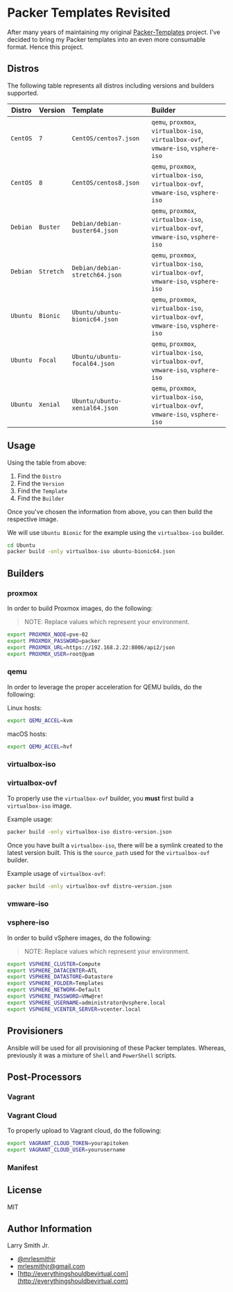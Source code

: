 # Packer Templates Revisited

After many years of maintaining my original [Packer-Templates](https://github.com/mrlesmithjr/packer-templates)
project. I've decided to bring my Packer templates into an even more consumable
format. Hence this project.

## Distros

The following table represents all distros including versions and builders
supported.

| Distro   | Version   | Template                       | Builder                                                                            |
| -------- | :-------- | :----------------------------- | :--------------------------------------------------------------------------------- |
| `CentOS` | `7`       | `CentOS/centos7.json`          | `qemu`, `proxmox`, `virtualbox-iso`, `virtualbox-ovf`, `vmware-iso`, `vsphere-iso` |
| `CentOS` | `8`       | `CentOS/centos8.json`          | `qemu`, `proxmox`, `virtualbox-iso`, `virtualbox-ovf`, `vmware-iso`, `vsphere-iso` |
| `Debian` | `Buster`  | `Debian/debian-buster64.json`  | `qemu`, `proxmox`, `virtualbox-iso`, `virtualbox-ovf`, `vmware-iso`, `vsphere-iso` |
| `Debian` | `Stretch` | `Debian/debian-stretch64.json` | `qemu`, `proxmox`, `virtualbox-iso`, `virtualbox-ovf`, `vmware-iso`, `vsphere-iso` |
| `Ubuntu` | `Bionic`  | `Ubuntu/ubuntu-bionic64.json`  | `qemu`, `proxmox`, `virtualbox-iso`, `virtualbox-ovf`, `vmware-iso`, `vsphere-iso` |
| `Ubuntu` | `Focal`   | `Ubuntu/ubuntu-focal64.json`   | `qemu`, `proxmox`, `virtualbox-iso`, `virtualbox-ovf`, `vmware-iso`, `vsphere-iso` |
| `Ubuntu` | `Xenial`  | `Ubuntu/ubuntu-xenial64.json`  | `qemu`, `proxmox`, `virtualbox-iso`, `virtualbox-ovf`, `vmware-iso`, `vsphere-iso` |

## Usage

Using the table from above:

1. Find the `Distro`
1. Find the `Version`
1. Find the `Template`
1. Find the `Builder`

Once you've chosen the information from above, you can then build the respective
image.

We will use `Ubuntu Bionic` for the example using the `virtualbox-iso` builder.

```bash
cd Ubuntu
packer build -only virtualbox-iso ubuntu-bionic64.json
```

## Builders

### proxmox

In order to build Proxmox images, do the following:

> NOTE: Replace values which represent your environment.

```bash
export PROXMOX_NODE=pve-02
export PROXMOX_PASSWORD=packer
export PROXMOX_URL=https://192.168.2.22:8006/api2/json
export PROXMOX_USER=root@pam
```

### qemu

In order to leverage the proper acceleration for QEMU builds, do the following:

Linux hosts:

```bash
export QEMU_ACCEL=kvm
```

macOS hosts:

```bash
export QEMU_ACCEL=hvf
```

### virtualbox-iso

### virtualbox-ovf

To properly use the `virtualbox-ovf` builder, you **must** first build a
`virtualbox-iso` image.

Example usage:

```bash
packer build -only virtualbox-iso distro-version.json
```

Once you have built a `virtualbox-iso`, there will be a symlink created to the
latest version built. This is the `source_path` used for the `virtualbox-ovf`
builder.

Example usage of `virtualbox-ovf`:

```bash
packer build -only virtualbox-ovf distro-version.json
```

### vmware-iso

### vsphere-iso

In order to build vSphere images, do the following:

> NOTE: Replace values which represent your environment.

```bash
export VSPHERE_CLUSTER=Compute
export VSPHERE_DATACENTER=ATL
export VSPHERE_DATASTORE=Datastore
export VSPHERE_FOLDER=Templates
export VSPHERE_NETWORK=Default
export VSPHERE_PASSWORD=VMw@re!
export VSPHERE_USERNAME=administrator@vsphere.local
export VSPHERE_VCENTER_SERVER=vcenter.local
```

## Provisioners

Ansible will be used for all provisioning of these Packer templates. Whereas,
previously it was a mixture of `Shell` and `PowerShell` scripts.

## Post-Processors

### Vagrant

### Vagrant Cloud

To properly upload to Vagrant cloud, do the following:

```bash
export VAGRANT_CLOUD_TOKEN=yourapitoken
export VAGRANT_CLOUD_USER=yourusername
```

### Manifest

## License

MIT

## Author Information

Larry Smith Jr.

- [@mrlesmithjr](https://twitter.com/mrlesmithjr)
- [mrlesmithjr@gmail.com](mailto:mrlesmithjr@gmail.com)
- [http://everythingshouldbevirtual.com](http://everythingshouldbevirtual.com)
